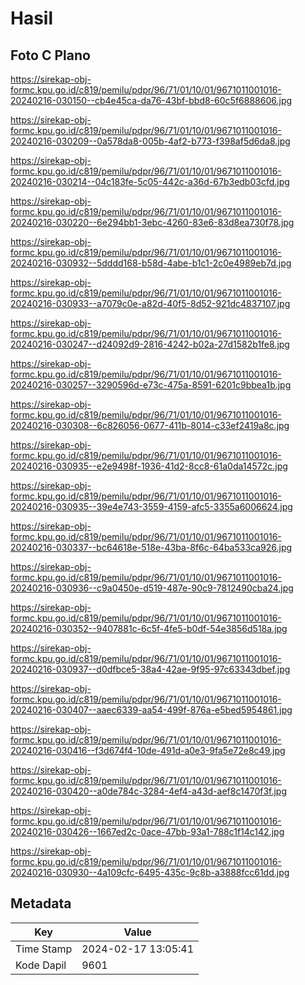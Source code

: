 # Hasil

## Foto C Plano

https://sirekap-obj-formc.kpu.go.id/c819/pemilu/pdpr/96/71/01/10/01/9671011001016-20240216-030150--cb4e45ca-da76-43bf-bbd8-60c5f6888606.jpg

https://sirekap-obj-formc.kpu.go.id/c819/pemilu/pdpr/96/71/01/10/01/9671011001016-20240216-030209--0a578da8-005b-4af2-b773-f398af5d6da8.jpg

https://sirekap-obj-formc.kpu.go.id/c819/pemilu/pdpr/96/71/01/10/01/9671011001016-20240216-030214--04c183fe-5c05-442c-a36d-67b3edb03cfd.jpg

https://sirekap-obj-formc.kpu.go.id/c819/pemilu/pdpr/96/71/01/10/01/9671011001016-20240216-030220--6e294bb1-3ebc-4260-83e6-83d8ea730f78.jpg

https://sirekap-obj-formc.kpu.go.id/c819/pemilu/pdpr/96/71/01/10/01/9671011001016-20240216-030932--5dddd168-b58d-4abe-b1c1-2c0e4989eb7d.jpg

https://sirekap-obj-formc.kpu.go.id/c819/pemilu/pdpr/96/71/01/10/01/9671011001016-20240216-030933--a7079c0e-a82d-40f5-8d52-921dc4837107.jpg

https://sirekap-obj-formc.kpu.go.id/c819/pemilu/pdpr/96/71/01/10/01/9671011001016-20240216-030247--d24092d9-2816-4242-b02a-27d1582b1fe8.jpg

https://sirekap-obj-formc.kpu.go.id/c819/pemilu/pdpr/96/71/01/10/01/9671011001016-20240216-030257--3290596d-e73c-475a-8591-6201c9bbea1b.jpg

https://sirekap-obj-formc.kpu.go.id/c819/pemilu/pdpr/96/71/01/10/01/9671011001016-20240216-030308--6c826056-0677-411b-8014-c33ef2419a8c.jpg

https://sirekap-obj-formc.kpu.go.id/c819/pemilu/pdpr/96/71/01/10/01/9671011001016-20240216-030935--e2e9498f-1936-41d2-8cc8-61a0da14572c.jpg

https://sirekap-obj-formc.kpu.go.id/c819/pemilu/pdpr/96/71/01/10/01/9671011001016-20240216-030935--39e4e743-3559-4159-afc5-3355a6006624.jpg

https://sirekap-obj-formc.kpu.go.id/c819/pemilu/pdpr/96/71/01/10/01/9671011001016-20240216-030337--bc64618e-518e-43ba-8f6c-64ba533ca926.jpg

https://sirekap-obj-formc.kpu.go.id/c819/pemilu/pdpr/96/71/01/10/01/9671011001016-20240216-030936--c9a0450e-d519-487e-90c9-7812490cba24.jpg

https://sirekap-obj-formc.kpu.go.id/c819/pemilu/pdpr/96/71/01/10/01/9671011001016-20240216-030352--9407881c-6c5f-4fe5-b0df-54e3856d518a.jpg

https://sirekap-obj-formc.kpu.go.id/c819/pemilu/pdpr/96/71/01/10/01/9671011001016-20240216-030937--d0dfbce5-38a4-42ae-9f95-97c63343dbef.jpg

https://sirekap-obj-formc.kpu.go.id/c819/pemilu/pdpr/96/71/01/10/01/9671011001016-20240216-030407--aaec6339-aa54-499f-876a-e5bed5954861.jpg

https://sirekap-obj-formc.kpu.go.id/c819/pemilu/pdpr/96/71/01/10/01/9671011001016-20240216-030416--f3d674f4-10de-491d-a0e3-9fa5e72e8c49.jpg

https://sirekap-obj-formc.kpu.go.id/c819/pemilu/pdpr/96/71/01/10/01/9671011001016-20240216-030420--a0de784c-3284-4ef4-a43d-aef8c1470f3f.jpg

https://sirekap-obj-formc.kpu.go.id/c819/pemilu/pdpr/96/71/01/10/01/9671011001016-20240216-030426--1667ed2c-0ace-47bb-93a1-788c1f14c142.jpg

https://sirekap-obj-formc.kpu.go.id/c819/pemilu/pdpr/96/71/01/10/01/9671011001016-20240216-030930--4a109cfc-6495-435c-9c8b-a3888fcc61dd.jpg


## Metadata

| Key        | Value               |
| ---------- | ------------------- |
| Time Stamp | 2024-02-17 13:05:41 |
| Kode Dapil | 9601                |



